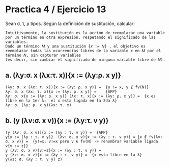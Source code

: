 # Practica 4 / Ejercicio 13  
Sean σ, τ, ρ tipos. Según la definición de sustitución, calcular:  
```
Intuitivamente, la sustitución es la acción de reemplazar una variable por un término en otra expresión, respetando el significado de las variables.
Dado un término 𝑀 y una sustitución {𝑥 := 𝑁} , el objetivo es reemplazar todas las ocurrencias libres de la variable 𝑥 en 𝑀 por el término 𝑁, sin capturar variables
(es decir, sin cambiar el significado de ninguna variable libre de 𝑁).
```
## a. (λy:σ. x (λx:τ. x)){x := (λy:ρ. x y)} 
``` 
(λy: σ. x (λx: τ. x)){x := (λy: ρ. x y)} =  {y != x, y ∉ fv(N)}
λy: σ. x (λx: τ. x){x := (λy: ρ. x y)} =    {APP}
λy: σ. x{x := (λy: ρ. x y)} (λx: τ. x){x := (λy: ρ. x y)} =  {x es libre en la 1er λ;  el x esta ligada en la 2da λ}
λy: σ. (λy: ρ. x y)(λx: τ. x)
```
## b. (y (λv:σ. x v)){x := (λy:τ. v y)}
```
(y (λv: σ. x v)){x := (λy : τ. v y)} =  {APP}
y{x := (λy : τ. v y)}  (λv: σ. x v){x := (λy : τ. v y)} = {x ∉ fv(λv: σ. x v)} =  {y!=x; v!=x pero v ∈ fv(N) -> renombrar variable ligada v{v := z}}
y (λv: σ. x v){v:=z}{x := (λy : τ. v y)} =
y (λz: σ. x z){x := (λy : τ. v y)} =  {x esta libre en la λ}
y(λz: σ. (λy : τ. v y) z)      
```
